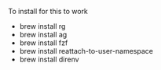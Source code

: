 To install for this to work

- brew install rg
- brew install ag
- brew install fzf
- brew install reattach-to-user-namespace
- brew install direnv

